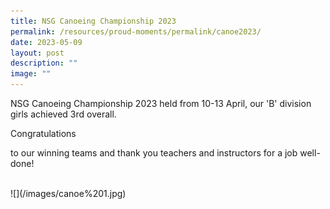 ```yaml
---
title: NSG Canoeing Championship 2023
permalink: /resources/proud-moments/permalink/canoe2023/
date: 2023-05-09
layout: post
description: ""
image: ""
---
```

NSG Canoeing Championship 2023 held from 10-13 April, our 'B' division girls achieved 3rd overall.

Congratulations

to our winning teams and thank you teachers and instructors for a job well-done!

<br>
![](/images/canoe%201.jpg)
